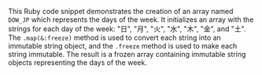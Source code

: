 This Ruby code snippet demonstrates the creation of an array named `DOW_JP` which represents the days of the week. It initializes an array with the strings for each day of the week: "日", "月", "火", "水", "木", "金", and "土". The `.map(&:freeze)` method is used to convert each string into an immutable string object, and the `.freeze` method is used to make each string immutable. The result is a frozen array containing immutable string objects representing the days of the week.

